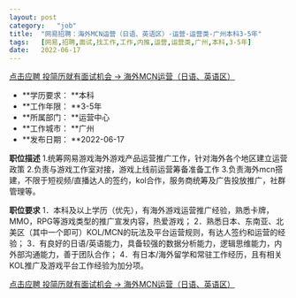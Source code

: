 ```yaml
---
layout:	post
category:	"job"
title:	"网易招聘：海外MCN运营（日语、英语区）-运营-运营类-广州本科3-5年"
tags:	[网易,招聘,面试,找工作,工作,内推,运营,运营类,广州,本科,3-5年]
date:	2022-06-17
---
```


[点击应聘 投简历就有面试机会 -> 海外MCN运营（日语、英语区）](http://mobile.bole.netease.com/bole/boleDetail?id=39125&employeeId=346f03c3cda5f04c&key=all)



- **学历要求： **本科
- **工作年限： **3-5年
- **所属部门： **运营中心
- **工作城市： **广州
- **发布日期： **2022-06-17



**职位描述**
1.统筹网易游戏海外游戏产品运营推广工作，针对海外各个地区建立运营政策
2.负责与游戏工作室对接，游戏上线前运营筹备准备工作
3.负责海外mcn搭建，不限于短视频/直播达人的签约，kol合作，服务商统筹及广告投放推广，社群管理等。



**职位要求**
1．本科及以上学历（优先），有海外游戏运营推广经验，熟悉卡牌，MMO，RPG等游戏类型的推广宣发内容，热爱游戏；
2．熟悉日本、东南亚、北美区（其中一个即可）KOL/MCN的玩法及平台运营规则，有达人签约和运营的经验；
3．有良好的日语/英语能力，具备较强的数据分析能力，逻辑思维能力，内外部沟通能力，善于团队合作；
4．有日本/海外留学和常驻工作经历，且有相关KOL推广及游戏平台工作经验为加分项。



[点击应聘 投简历就有面试机会 -> 海外MCN运营（日语、英语区）](http://mobile.bole.netease.com/bole/boleDetail?id=39125&employeeId=346f03c3cda5f04c&key=all)
